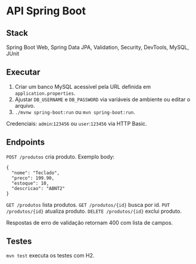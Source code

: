 # API Spring Boot

## Stack
Spring Boot Web, Spring Data JPA, Validation, Security, DevTools, MySQL, JUnit

## Executar
1. Criar um banco MySQL acessível pela URL definida em `application.properties`.
2. Ajustar `DB_USERNAME` e `DB_PASSWORD` via variáveis de ambiente ou editar o arquivo.
3. `./mvnw spring-boot:run` ou `mvn spring-boot:run`.

Credenciais: `admin`:`123456` ou `user`:`123456` via HTTP Basic.

## Endpoints
`POST /produtos` cria produto. Exemplo body:
```
{
  "nome": "Teclado",
  "preco": 199.90,
  "estoque": 10,
  "descricao": "ABNT2"
}
```
`GET /produtos` lista produtos.
`GET /produtos/{id}` busca por id.
`PUT /produtos/{id}` atualiza produto.
`DELETE /produtos/{id}` exclui produto.

Respostas de erro de validação retornam 400 com lista de campos.

## Testes
`mvn test` executa os testes com H2.
